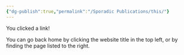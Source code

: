 ```yaml
---
{"dg-publish":true,"permalink":"/Sporadic Publications/this/"}
---
```


You clicked a link!

You can go back home by clicking the website title in the top left, or by finding the page listed to the right.